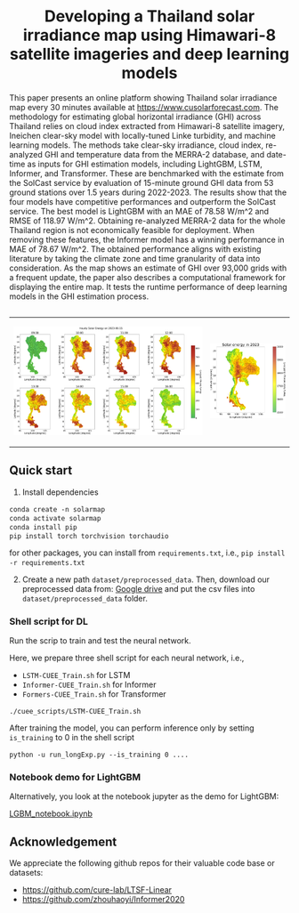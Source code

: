 <p align="center">
  <h1 align="center">Developing a Thailand solar irradiance map using Himawari-8 satellite imageries and deep learning models</h1>
</p> 

 This paper presents an online platform showing Thailand solar irradiance map every 30 minutes available at https://www.cusolarforecast.com. The methodology for estimating global horizontal irradiance (GHI) across Thailand relies on cloud index extracted from Himawari-8 satellite imagery, Ineichen clear-sky model with locally-tuned Linke turbidity, and machine learning models. The methods take clear-sky irradiance, cloud index, re-analyzed GHI and temperature data from the MERRA-2 database, and date-time as inputs for GHI estimation models, including LightGBM, LSTM, Informer, and Transformer. These are benchmarked with the estimate from the SolCast service by evaluation of 15-minute ground GHI data from 53 ground stations over 1.5 years during 2022-2023. The results show that the four models have competitive performances and outperform the SolCast service. The best model is LightGBM with an MAE of 78.58 W/m^2 and RMSE of 118.97 W/m^2. Obtaining re-analyzed MERRA-2 data for the whole Thailand region is not economically feasible for deployment. When removing these features, the Informer model has a winning performance in MAE of 78.67 W/m^2. The obtained performance aligns with existing literature by taking the climate zone and time granularity of data into consideration. As the map shows an estimate of GHI over 93,000 grids with a frequent update, the paper also describes a computational framework for displaying the entire map. It tests the runtime performance of deep learning models in the GHI estimation process.

##

<table border="0">
 <tr>
    <td><p align="center"><img src="pics/Informer_map_hourly_20230615.png" width="1000"></p>
</td>
    <td><p align="center"><img src="pics/Informer_map_yearly_energy2023.png" width="400"></p>
</td>
 </tr> 
</table>



## Quick start

1. Install dependencies

```
conda create -n solarmap
conda activate solarmap
conda install pip
pip install torch torchvision torchaudio
```

for other packages, you can install from `requirements.txt`, i.e., `pip install -r requirements.txt`

2. Create a new path `dataset/preprocessed_data`. Then, download our preprocessed data from: [Google drive](https://drive.google.com/drive/folders/1vsWaPqMnBp1Whd2GhcbVOdFj4JofFQ-M?usp=sharing) and put the csv files into `dataset/preprocessed_data` folder.

### Shell script for DL

Run the scrip to train and test the neural network. 

Here, we prepare three shell script for each neural network, i.e., 

- `LSTM-CUEE_Train.sh` for LSTM
- `Informer-CUEE_Train.sh` for Informer
- `Formers-CUEE_Train.sh` for Transformer


```
./cuee_scripts/LSTM-CUEE_Train.sh
```

After training the model, you can perform inference only by setting `is_training` to 0 in the shell script  

 
``` 
python -u run_longExp.py --is_training 0 ....
```
### Notebook demo for LightGBM

Alternatively, you look at the notebook jupyter as the demo for LightGBM:

[LGBM_notebook.ipynb](LGBM_notebook.ipynb)



## Acknowledgement

We appreciate the following github repos for their valuable code base or datasets:
- https://github.com/cure-lab/LTSF-Linear
- https://github.com/zhouhaoyi/Informer2020

 